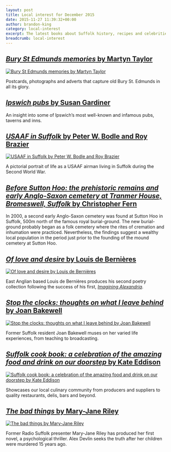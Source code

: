 ```yaml
---
layout: post
title: Local interest for December 2015
date: 2015-11-27 11:39:32+00:00
author: brandon-king
category: local-interest
excerpt: The latest books about Suffolk history, recipes and celebrities.
breadcrumb: local-interest
---
```

## [<cite>Bury St Edmunds memories</cite> by Martyn Taylor](https://suffolk.spydus.co.uk/cgi-bin/spydus.exe/ENQ/OPAC/BIBENQ/7525353?QRY=CTIBIB%3C%20IRN(55040957)&QRYTEXT=Bury%20St%20Edmunds%20memories)

[![Bury St Edmunds memories by Martyn Taylor](http://suffolklibraries.co.uk/wp-content/uploads/2015/11/bury-st-edmunds-memories.jpg)](https://suffolk.spydus.co.uk/cgi-bin/spydus.exe/ENQ/OPAC/BIBENQ/7525353?QRY=CTIBIB%3C%20IRN(55040957)&QRYTEXT=Bury%20St%20Edmunds%20memories)

Postcards, photographs and adverts that capture old Bury St. Edmunds in all its glory.

## [<cite>Ipswich pubs</cite> by Susan Gardiner](https://suffolk.spydus.co.uk/cgi-bin/spydus.exe/ENQ/OPAC/BIBENQ/8832930?QRY=CTIBIB%3C%20IRN(58481167)&QRYTEXT=Ipswich%20pubs)

An insight into some of Ipswich&#8217;s most well-known and infamous pubs, taverns and inns.

## [<cite>USAAF in Suffolk</cite> by Peter W. Bodle and Roy Brazier](https://suffolk.spydus.co.uk/cgi-bin/spydus.exe/ENQ/OPAC/BIBENQ/7530035?QRY=CTIBIB%3C%20IRN(51849464)&QRYTEXT=USAAF%20in%20Suffolk)

[![USAAF in Suffolk by Peter W. Bodle and Roy Brazier](http://suffolklibraries.co.uk/wp-content/uploads/2015/06/usaafsuffolk.jpg)](https://suffolk.spydus.co.uk/cgi-bin/spydus.exe/ENQ/OPAC/BIBENQ/7530035?QRY=CTIBIB%3C%20IRN(51849464)&QRYTEXT=USAAF%20in%20Suffolk)

A pictorial portrait of life as a USAAF airman living in Suffolk during the Second World War.

## [<cite>Before Sutton Hoo: the prehistoric remains and early Anglo-Saxon cemetery at Tranmer House, Bromeswell, Suffolk</cite> by Christopher Fern](https://suffolk.spydus.co.uk/cgi-bin/spydus.exe/ENQ/OPAC/BIBENQ/7530328?QRY=CTIBIB%3C%20IRN(56734997)&QRYTEXT=Before%20Sutton%20Hoo%20%3A%20the%20prehistoric%20remains%20and%20early%20Anglo-Saxon%20cemetery%20at%20Tranmer%20House%2C%20Bromeswell%2C%20Suffolk)

In 2000, a second early Anglo-Saxon cemetery was found at Sutton Hoo in Suffolk, 500m north of the famous royal burial-ground. The new burial-ground probably began as a folk cemetery where the rites of cremation and inhumation were practiced. Nevertheless, the findings suggest a wealthy local population in the period just prior to the founding of the mound cemetery at Sutton Hoo.

## [<cite>Of love and desire</cite> by Louis de Bernières](https://suffolk.spydus.co.uk/cgi-bin/spydus.exe/ENQ/OPAC/BIBENQ/7531634?QRY=CTIBIB%3C%20IRN(54578728)&QRYTEXT=Of%20love%20and%20desire)

[![Of love and desire by Louis de Bernières](http://suffolklibraries.co.uk/wp-content/uploads/2015/11/of-love-and-desire.jpg)](https://suffolk.spydus.co.uk/cgi-bin/spydus.exe/ENQ/OPAC/BIBENQ/7531634?QRY=CTIBIB%3C%20IRN(54578728)&QRYTEXT=Of%20love%20and%20desire)

East Anglian based Louis de Bernières produces his second poetry collection following the success of his first, [<cite>Imagining Alexandria</cite>](https://suffolk.spydus.co.uk/cgi-bin/spydus.exe/ENQ/OPAC/BIBENQ/12818586?QRY=CTIBIB%3C%20IRN(23698888)&QRYTEXT=Imagining%20Alexandria%20%3A%20poems%20in%20memory%20of%20Constantinos%20Cavafis).

## [<cite>Stop the clocks: thoughts on what I leave behind</cite> by Joan Bakewell](https://suffolk.spydus.co.uk/cgi-bin/spydus.exe/ENQ/OPAC/BIBENQ/7533718?QRY=CTIBIB%3C%20IRN(57961640)&QRYTEXT=Stop%20the%20clocks%20%3A%20thoughts%20on%20what%20I%20leave%20behind)

[![Stop the clocks: thoughts on what I leave behind by Joan Bakewell](http://suffolklibraries.co.uk/wp-content/uploads/2015/11/stop-the-clocks.jpg)](https://suffolk.spydus.co.uk/cgi-bin/spydus.exe/ENQ/OPAC/BIBENQ/7533718?QRY=CTIBIB%3C%20IRN(57961640)&QRYTEXT=Stop%20the%20clocks%20%3A%20thoughts%20on%20what%20I%20leave%20behind)

Former Suffolk resident Joan Bakewell muses on her varied life experiences, from teaching to broadcasting.

## [<cite>Suffolk cook book: a celebration of the amazing food and drink on our doorstep</cite> by Kate Eddison](https://suffolk.spydus.co.uk/cgi-bin/spydus.exe/ENQ/OPAC/BIBENQ/9339800?QRY=CTIBIB%3C%20IRN(58864536)&QRYTEXT=Suffolk%20Cook%20Book%20%3A%20A%20Celebration%20of%20the%20Amazing%20Food%20%26%20Drink%20on%20Our%20Doorstep)

[![Suffolk cook book: a celebration of the amazing food and drink on our doorstep by Kate Eddison](http://suffolklibraries.co.uk/wp-content/uploads/2015/11/suffolk-cook-book.jpg)](https://suffolk.spydus.co.uk/cgi-bin/spydus.exe/ENQ/OPAC/BIBENQ/9339800?QRY=CTIBIB%3C%20IRN(58864536)&QRYTEXT=Suffolk%20Cook%20Book%20%3A%20A%20Celebration%20of%20the%20Amazing%20Food%20%26%20Drink%20on%20Our%20Doorstep)

Showcases our local culinary community from producers and suppliers to quality restaurants, delis, bars and beyond.

## [<cite>The bad things</cite> by Mary-Jane Riley](https://suffolk.spydus.co.uk/cgi-bin/spydus.exe/ENQ/OPAC/BIBENQ/7536220?QRY=CTIBIB%3C%20IRN(55041433)&QRYTEXT=The%20bad%20things)

[![The bad things by Mary-Jane Riley](http://suffolklibraries.co.uk/wp-content/uploads/2015/11/the-bad-things.jpg)](https://suffolk.spydus.co.uk/cgi-bin/spydus.exe/ENQ/OPAC/BIBENQ/7536220?QRY=CTIBIB%3C%20IRN(55041433)&QRYTEXT=The%20bad%20things)

Former Radio Suffolk presenter Mary-Jane Riley has produced her first novel, a psychological thriller. Alex Devlin seeks the truth after her children were murdered 15 years ago.
